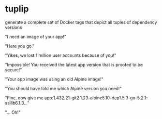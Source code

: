 # tuplip
generate a complete set of Docker tags that depict all tuples of dependency versions

"I need an image of your app!"

"Here you go."

"Yikes, we lost 1 million user accounts because of you!"

"Impossible! You received the latest app version that is proofed to be secure!"

"Your app image was using an old Alpine image!"

"You should have told me which Alpine version you need!"

"Fine, now give me app:1.432.21-git2.1.23-alpine5.10-dep1.5.3-go-5.2.1-ssllib6.1.3..."

"... Oh!"
